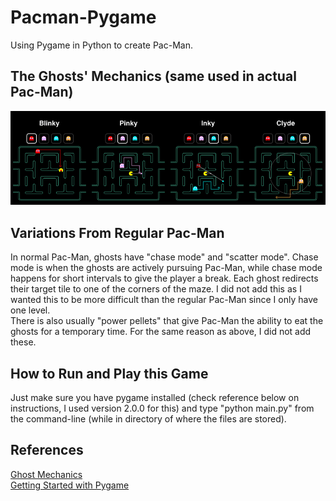 # Pacman-Pygame
Using Pygame in Python to create Pac-Man.

<h2>The Ghosts' Mechanics (same used in actual Pac-Man)</h2>
<img src="https://github.com/jjwarren44/Pacman-Pygame/blob/master/imgs/info_imgs/ghosts%20mechanics.png">

<h2>Variations From Regular Pac-Man</h2>
In normal Pac-Man, ghosts have "chase mode" and "scatter mode". Chase mode is when the ghosts are actively pursuing Pac-Man, while chase mode happens for short intervals to give the player a break. Each ghost redirects their target tile to one of the corners of the maze. I did not add this as I wanted this to be more difficult than the regular Pac-Man since I only have one level.
<br/>
There is also usually "power pellets" that give Pac-Man the ability to eat the ghosts for a temporary time. For the same reason as above, I did not add these.

<h2>How to Run and Play this Game</h2>
Just make sure you have pygame installed (check reference below on instructions, I used version 2.0.0 for this) and type "python main.py" from the command-line (while in directory of where the files are stored).

<h2>References</h2>
<a href='https://gameinternals.com/understanding-pac-man-ghost-behavior'>Ghost Mechanics</a> <br/>
<a href='https://www.pygame.org/wiki/GettingStarted'>Getting Started with Pygame</a>
